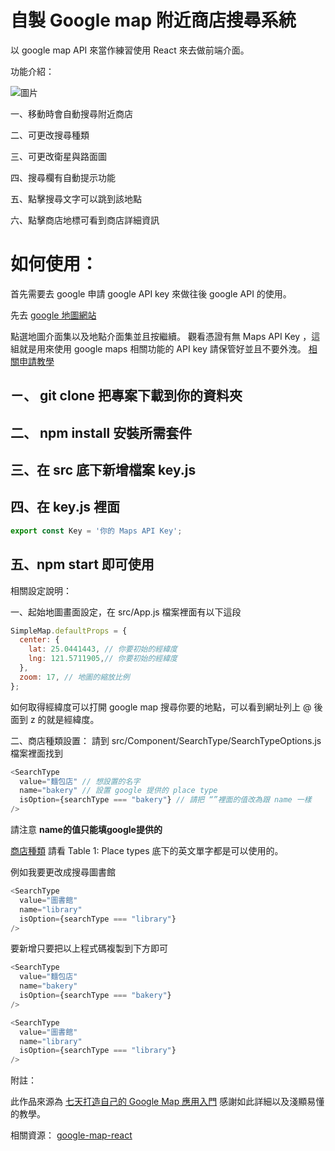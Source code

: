 # 自製 Google map 附近商店搜尋系統

以 google map API 來當作練習使用 React 來去做前端介面。

功能介紹：

![圖片](https://ibb.co/mN0JLsk)


一、移動時會自動搜尋附近商店

二、可更改搜尋種類

三、可更改衛星與路面圖

四、搜尋欄有自動提示功能

五、點擊搜尋文字可以跳到該地點

六、點擊商店地標可看到商店詳細資訊


# 如何使用：

首先需要去 google 申請 google API key 來做往後 google API 的使用。

先去 [google 地圖網站](https://cloud.google.com/maps-platform/)

點選地圖介面集以及地點介面集並且按繼續。
觀看憑證有無 Maps API Key ，這組就是用來使用 google maps 相關功能的 API key 請保管好並且不要外洩。
[相關申請教學](https://www.coderbridge.com/series/a98833b7bf4d43d38c7d541cf4cbe1b1/posts/c323dab93cad46f8bb632792c056ca66)



## ㄧ、 git clone 把專案下載到你的資料夾

## 二、 npm install 安裝所需套件

## 三、在 src 底下新增檔案 key.js

## 四、在 key.js 裡面 
```js
export const Key = '你的 Maps API Key';
```
## 五、npm start 即可使用

相關設定說明：

一、起始地圖畫面設定，在 src/App.js 檔案裡面有以下這段
```js
SimpleMap.defaultProps = {
  center: {
    lat: 25.0441443, // 你要初始的經緯度
    lng: 121.5711905,// 你要初始的經緯度
  },
  zoom: 17, // 地圖的縮放比例
};
```
如何取得經緯度可以打開 google map 搜尋你要的地點，可以看到網址列上 @ 後面到 z 的就是經緯度。

二、商店種類設置：
請到 src/Component/SearchType/SearchTypeOptions.js 檔案裡面找到
```js
<SearchType
  value="麵包店" // 想設置的名字
  name="bakery" // 設置 google 提供的 place type
  isOption={searchType === "bakery"} // 請把 “”裡面的值改為跟 name 一樣
/>
```
請注意 **name的值只能填google提供的** 

[商店種類](https://developers.google.com/places/supported_types?hl=zh-TW)
請看 Table 1: Place types 底下的英文單字都是可以使用的。

例如我要更改成搜尋圖書館 
```js
<SearchType
  value="圖書館"
  name="library"
  isOption={searchType === "library"}
/>
```
要新增只要把以上程式碼複製到下方即可
```js
<SearchType
  value="麵包店" 
  name="bakery"
  isOption={searchType === "bakery"} 
/>

<SearchType
  value="圖書館"
  name="library"
  isOption={searchType === "library"}
/>
```

附註： 

此作品來源為 [七天打造自己的 Google Map 應用入門](https://www.coderbridge.com/series/a98833b7bf4d43d38c7d541cf4cbe1b1)
感謝如此詳細以及淺顯易懂的教學。

相關資源：
[google-map-react](https://github.com/google-map-react/google-map-react)
